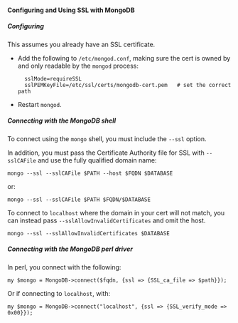 #### Configuring and Using SSL with MongoDB

##### Configuring

This assumes you already have an SSL certificate.

* Add the following to `/etc/mongod.conf`, making sure the cert is owned by and
  only readable by the `mongod` process:

        sslMode=requireSSL
        sslPEMKeyFile=/etc/ssl/certs/mongodb-cert.pem	# set the correct path

* Restart `mongod`.

##### Connecting with the MongoDB shell

To connect using the `mongo` shell, you must include the `--ssl` option.

In addition, you must pass the Certificate Authority file for SSL with
`--sslCAFile` and use the fully qualified domain name:

    mongo --ssl --sslCAFile $PATH --host $FQDN $DATABASE

or:

    mongo --ssl --sslCAFile $PATH $FQDN/$DATABASE

To connect to `localhost` where the domain in your cert will not match, you can
instead pass `--sslAllowInvalidCertificates` and omit the host.

    mongo --ssl --sslAllowInvalidCertificates $DATABASE

##### Connecting with the MongoDB perl driver

In perl, you connect with the following:

    my $mongo = MongoDB->connect($fqdn, {ssl => {SSL_ca_file => $path}});

Or if connecting to `localhost`, with:

    my $mongo = MongoDB->connect("localhost", {ssl => {SSL_verify_mode => 0x00}});
